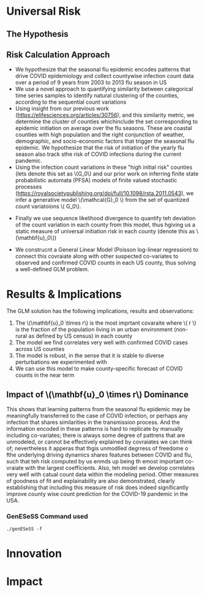 # Universal Risk

## The Hypothesis


##  Risk Calculation Approach

+ We hypothesize that the seasonal flu epidemic encodes patterns that drive COVID epidemiology and collect countywise infection count data over a period of 9 years from 2003 to 2013 flu season in US
+ We use a novel approach to quantifying similarity between categorical time series samples to identify natural clustering of the counties, according to the sequential count variations
+ Using insight from our previous work (https://elifesciences.org/articles/30756), and this similarity metric,  we determine the cluster of counties whichinclude the set corresponding to epidemic initiation on average over the flu seasons. These are  coastal counties with high population  and the right conjunction of weather, demographic, and socio-economic factors that trigger the seasonal flu epidemic. We hypothesize that the risk of initiation of the yearly flu season also track sthe risk of COVID infections during the current pandemic.
+ Using the infection count variations in these "high initial risk" counties (lets denote this set as  \\\(G_0\\\)  and our prior work on inferring finite state probabilistic automata (PFSA) models of finite valued  stochastic processes (https://royalsocietypublishing.org/doi/full/10.1098/rsta.2011.0543), we infer a generative model \\\(\mathcal{G}_0 \\\) from the set of quantized count variatoions \\\( G_0\\\).

 <!--img src="http://34.66.189.202:4567/uploads/mc.png"  width="250"/-->  


+ Finally we use sequence likelihood divergence to quantify teh deviation of the count variation in each county from this model, thus hgiving us a static measure of universal initiation risk in each county (denote this as \\\(\mathbf{u}_0\\\))

 <!--img src="http://34.66.189.202:4567/uploads/urisk.png"  width="250"/-->  


+ We construcnt a General Linear Model (Poisson log-linear regression) to connect this covraiate along with other suspected co-variates to observed and confirmed COVID counts in each US county, thus solving a well-defined GLM problem.

# Results & Implications

<!--img src="http://34.66.189.202:4567/uploads/fig3.png" width="500"/--> 


The GLM solution has the following implications, results and observations:

1. The \\\(\mathbf{u}_0 \times r\\\) is the most imprtant covaraite where \\\( r \\\) is the fraction of the population living in an urban environment (non-rural as defined by US census)  in each county
2. The model we find correlates very well with confirmed COVID cases across US counties
3. The model is robust, in the sense that it is stable to diverse perturbations we experimented with
4. We can use this model to make county-specific forecast of  COVID counts in the near term


## Impact of \\\(\mathbf{u}_0 \times r\\\) Dominance
 
 This shows that learning patterns from the seasonal flu epidemic may be meaningfully transferred to the case of COVID infection, or perhaps any infection that shares similarities in the transmission process. And the information encoded in these patterns is hard to replicate by manually including co-variates; there is always some degree of pattrens that are unmodeled, or cannot be effectively explained by covraiates we can think of; nevertheless it apperas that thgis unmodlled degrress of freedome o fthe underlying driving dynamics shares features between COVID and flu, such that teh risk computed by us enmds up being th emost important co-vraiate with the largest coefficients. Also, teh model we develop correlates very well with catual count data within the modeling period. Other measures of goodness of fit and explainability are also demonstrated, clearly establishing that including this measure of risk does indeed significantly improve county wise count prediction for the COVID-19 pandemic in the USA.
 

### GenESeSS Command used
`
./genESeSS -f 
`


# Innovation

# Impact

